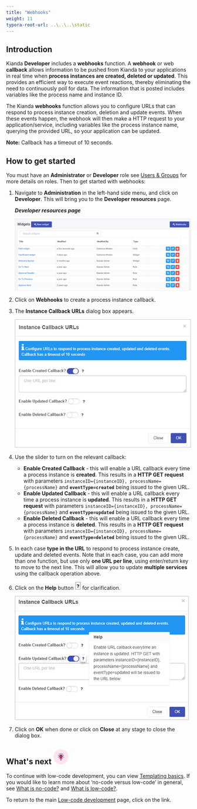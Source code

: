 ```yaml
---
title: "Webhooks"
weight: 11
typora-root-url: ..\..\..\static
---
```


## Introduction

Kianda **Developer** includes a **webhooks** function. A **webhook** or web **callback** allows information to be pushed from Kianda to your applications in real time when **process instances are created, deleted or updated**. This provides an efficient way to execute event reactions, thereby eliminating the need to continuously poll for data. The information that is posted includes variables like the process name and instance ID. 

The Kianda **webhooks** function allows you to configure URLs that can respond to process instance creation, deletion and update events. When these events happen, the webhook will then make a HTTP request to your application/service, including variables like the process instance name, querying the provided URL, so your application can be updated.

**Note:** Callback has a timeout of 10 seconds.

## How to get started

You must have an **Administrator** or **Developer** role see [Users & Groups](/docs/platform/administration/users/) for more details on roles. Then to get started with webhooks:

1. Navigate to **Administration** in the left-hand side menu, and click on **Developer**. This will bring you to the **Developer resources** page.

   ***Developer resources page***

   ![Widget view](/images/widgetview.gif)

2. Click on **Webhooks** to create a process instance callback.

3. The **Instance Callback URLs** dialog box appears.

   ![Webhooks](/images/webhooks-oneurl.jpg)

4. Use the slider to turn on the relevant callback:
   - **Enable Created Callback** - this will enable a URL callback every time a process instance is **created**. This results in a **HTTP GET request** with parameters `instanceID={instanceID}, processName={processName}` and **`eventType=created`** being issued to the given URL.
   - **Enable Updated Callback** - this will enable a URL callback every time a process instance is **updated**. This results in a **HTTP GET request** with parameters `instanceID={instanceID}, processName={processName}` and **`eventType=updated`** being issued to the given URL.
   - **Enable Deleted Callback** - this will enable a URL callback every time a process instance is **deleted**. This results in a **HTTP GET request** with parameters `instanceID={instanceID}, processName={processName}` and **`eventType=deleted`** being issued to the given URL.

5. In each case **type in the URL** to respond to process instance create, update and deleted events. Note that in each case, you can add more than one function, but use only **one URL per line**,  using enter/return key to move to the next line. This will allow you to update **multiple services** using the callback operation above.

6. Click on the **Help** button ![Help button](/images/webhookhelp.PNG) for clarification. 

   ![Callback helptext](/images/callback-helptext.jpg)

7. Click on **OK** when done or click on **Close** at any stage to close the dialog box.

   

## What's next ![Idea icon](/images/18.png)

To continue with low-code development, you can view [Templating basics](/docs/low-code/templating-basics/). If you would like to learn more about ‘no-code versus low-code’ in general, see [What is no-code?](/docs/getting-started/welcome/no-code/) and [What is low-code?](/docs/getting-started/welcome/low-code/). 

To return to the main [Low-code development](/docs/low-code/) page, click on the link.





